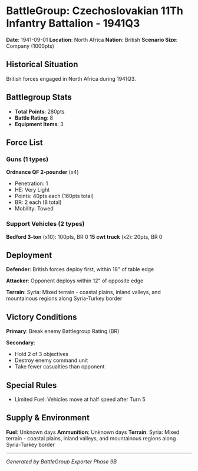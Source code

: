 # BattleGroup: Czechoslovakian 11Th Infantry Battalion - 1941Q3

**Date**: 1941-09-01
**Location**: North Africa
**Nation**: British
**Scenario Size**: Company (1000pts)

## Historical Situation

British forces engaged in North Africa during 1941Q3.

## Battlegroup Stats

- **Total Points**: 280pts
- **Battle Rating**: 8
- **Equipment Items**: 3

## Force List

### Guns (1 types)

**Ordnance QF 2-pounder** (x4)
- Penetration: 1
- HE: Very Light
- Points: 40pts each (160pts total)
- BR: 2 each (8 total)
- Mobility: Towed

### Support Vehicles (2 types)

**Bedford 3-ton** (x10): 100pts, BR 0
**15 cwt truck** (x2): 20pts, BR 0

## Deployment

**Defender**: British forces deploy first, within 18" of table edge

**Attacker**: Opponent deploys within 12" of opposite edge

**Terrain**: Syria: Mixed terrain - coastal plains, inland valleys, and mountainous regions along Syria-Turkey border

## Victory Conditions

**Primary**: Break enemy Battlegroup Rating (BR)

**Secondary**:
- Hold 2 of 3 objectives
- Destroy enemy command unit
- Take fewer casualties than opponent

## Special Rules

- Limited Fuel: Vehicles move at half speed after Turn 5

## Supply & Environment

**Fuel**: Unknown days
**Ammunition**: Unknown days
**Terrain**: Syria: Mixed terrain - coastal plains, inland valleys, and mountainous regions along Syria-Turkey border

---

*Generated by BattleGroup Exporter Phase 9B*
